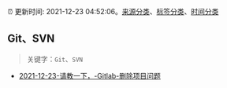 :alarm_clock: 更新时间: 2021-12-23 04:52:06。[来源分类](../README.md)、[标签分类](../TAGS.md)、[时间分类](../TIMELINE.md)

## Git、SVN


> 关键字：`Git`、`SVN`



- [2021-12-23-请教一下，-Gitlab-删除项目问题](https://www.v2ex.com/t/823921) 